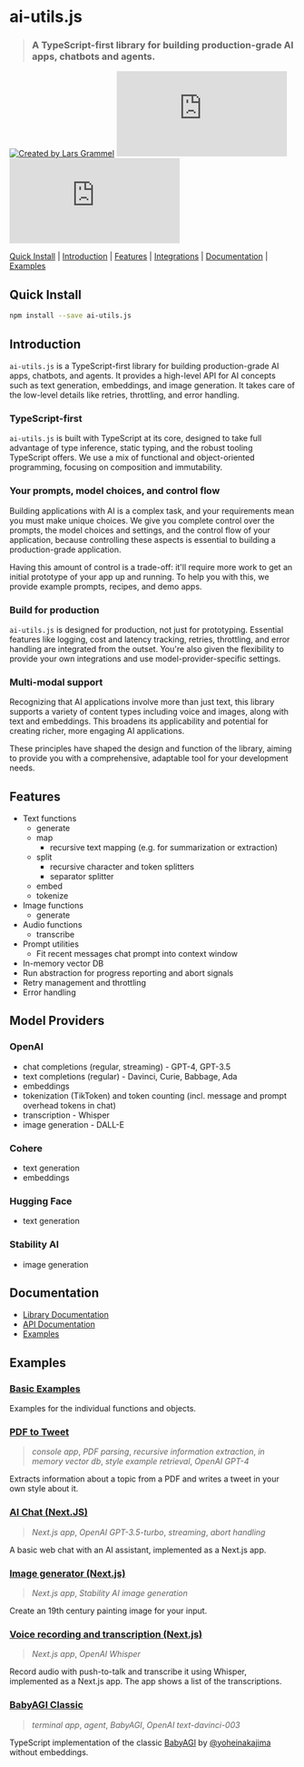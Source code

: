 # ai-utils.js

> ### A TypeScript-first library for building production-grade AI apps, chatbots and agents.

[![Created by Lars Grammel](https://img.shields.io/badge/created%20by-@lgrammel-4BBAAB.svg)](https://twitter.com/lgrammel)
[![NPM Version](https://img.shields.io/npm/v/ai-utils.js?color=33cd56&logo=npm)](https://www.npmjs.com/package/ai-utils.js)
[![MIT License](https://img.shields.io/github/license/lgrammel/ai-utils.js)](https://opensource.org/licenses/MIT)

[Quick Install](#quick-install) | [Introduction](#introduction) | [Features](#features) | [Integrations](#integrations) | [Documentation](#documentation) | [Examples](#examples)

## Quick Install

```bash
npm install --save ai-utils.js
```

## Introduction

`ai-utils.js` is a TypeScript-first library for building production-grade AI apps, chatbots, and agents. It provides a high-level API for AI concepts such as text generation, embeddings, and image generation. It takes care of the low-level details like retries, throttling, and error handling.

### TypeScript-first

`ai-utils.js` is built with TypeScript at its core, designed to take full advantage of type inference, static typing, and the robust tooling TypeScript offers. We use a mix of functional and object-oriented programming, focusing on composition and immutability.

### Your prompts, model choices, and control flow

Building applications with AI is a complex task, and your requirements mean you must make unique choices. We give you complete control over the prompts, the model choices and settings, and the control flow of your application, because controlling these aspects is essential to building a production-grade application.

Having this amount of control is a trade-off: it'll require more work to get an initial prototype of your app up and running. To help you with this, we provide example prompts, recipes, and demo apps.

### Build for production

`ai-utils.js` is designed for production, not just for prototyping. Essential features like logging, cost and latency tracking, retries, throttling, and error handling are integrated from the outset. You're also given the flexibility to provide your own integrations and use model-provider-specific settings.

### Multi-modal support

Recognizing that AI applications involve more than just text, this library supports a variety of content types including voice and images, along with text and embeddings. This broadens its applicability and potential for creating richer, more engaging AI applications.

These principles have shaped the design and function of the library, aiming to provide you with a comprehensive, adaptable tool for your development needs.

## Features

- Text functions
  - generate
  - map
    - recursive text mapping (e.g. for summarization or extraction)
  - split
    - recursive character and token splitters
    - separator splitter
  - embed
  - tokenize
- Image functions
  - generate
- Audio functions
  - transcribe
- Prompt utilities
  - Fit recent messages chat prompt into context window
- In-memory vector DB
- Run abstraction for progress reporting and abort signals
- Retry management and throttling
- Error handling

## Model Providers

### OpenAI

- chat completions (regular, streaming) - GPT-4, GPT-3.5
- text completions (regular) - Davinci, Curie, Babbage, Ada
- embeddings
- tokenization (TikToken) and token counting (incl. message and prompt overhead tokens in chat)
- transcription - Whisper
- image generation - DALL-E

### Cohere

- text generation
- embeddings

### Hugging Face

- text generation

### Stability AI

- image generation

## Documentation

- [Library Documentation](https://ai-utils.dev/concepts)
- [API Documentation](https://ai-utils.dev/api/modules)
- [Examples](https://github.com/lgrammel/ai-utils.js/tree/main/examples/basic)

## Examples

### [Basic Examples](https://github.com/lgrammel/ai-utils.js/tree/main/examples/basic)

Examples for the individual functions and objects.

### [PDF to Tweet](https://github.com/lgrammel/ai-utils.js/tree/main/examples/pdf-to-tweet)

> _console app_, _PDF parsing_, _recursive information extraction_, _in memory vector db_, _style example retrieval_, _OpenAI GPT-4_

Extracts information about a topic from a PDF and writes a tweet in your own style about it.

### [AI Chat (Next.JS)](https://github.com/lgrammel/ai-utils.js/tree/main/examples/ai-chat-next-js)

> _Next.js app_, _OpenAI GPT-3.5-turbo_, _streaming_, _abort handling_

A basic web chat with an AI assistant, implemented as a Next.js app.

### [Image generator (Next.js)](https://github.com/lgrammel/ai-utils.js/tree/main/examples/image-generator-next-js)

> _Next.js app_, _Stability AI image generation_

Create an 19th century painting image for your input.

### [Voice recording and transcription (Next.js)](https://github.com/lgrammel/ai-utils.js/tree/main/examples/voice-recording-next-js)

> _Next.js app_, _OpenAI Whisper_

Record audio with push-to-talk and transcribe it using Whisper, implemented as a Next.js app. The app shows a list of the transcriptions.

### [BabyAGI Classic](https://github.com/lgrammel/ai-utils.js/tree/main/examples/baby-agi)

> _terminal app_, _agent_, _BabyAGI_, _OpenAI text-davinci-003_

TypeScript implementation of the classic [BabyAGI](https://github.com/yoheinakajima/babyagi/blob/main/classic/babyagi.py) by [@yoheinakajima](https://twitter.com/yoheinakajima) without embeddings.
